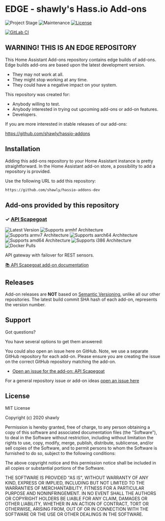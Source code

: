 # EDGE - shawly's Hass.io Add-ons

![Project Stage][project-stage-shield]
![Maintenance][maintenance-shield]
[![License][license-shield]](LICENSE.md)

[![GitLab CI][gitlabci-shield]][gitlabci]

## WARNING! THIS IS AN EDGE REPOSITORY

This Home Assistant Add-ons repository contains edge builds of add-ons. Edge
builds add-ons are based upon the latest development version.

- They may not work at all.
- They might stop working at any time.
- They could have a negative impact on your system.

This repository was created for:

- Anybody willing to test.
- Anybody interested in trying out upcoming add-ons or add-on features.
- Developers.

If you are more interested in stable releases of our add-ons:

<https://github.com/shawly/hassio-addons>

## Installation

Adding this add-ons repository to your Home Assistant instance is
pretty straightforward. In the Home Assistant add-on store,
a possibility to add a repository is provided.

Use the following URL to add this repository:

```txt
https://github.com/shawly/hassio-addons-dev
```

## Add-ons provided by this repository

### &#10003; [API Scapegoat][addon-apiscapegoat]

![Latest Version][apiscapegoat-version-shield]
![Supports armhf Architecture][apiscapegoat-armhf-shield]
![Supports armv7 Architecture][apiscapegoat-armv7-shield]
![Supports aarch64 Architecture][apiscapegoat-aarch64-shield]
![Supports amd64 Architecture][apiscapegoat-amd64-shield]
![Supports i386 Architecture][apiscapegoat-i386-shield]
![Docker Pulls][apiscapegoat-pulls-shield]

API gateway with failover for REST sensors.

[:books: API Scapegoat add-on documentation][addon-doc-apiscapegoat]

## Releases

Add-on releases are **NOT** based on [Semantic Versioning][semver], unlike
all our other repositories. The latest build commit SHA hash of each
add-on, represents the version number.

## Support

Got questions?

You have several options to get them answered:

You could also open an issue here on GitHub. Note, we use a separate
GitHub repository for each add-on. Please ensure you are creating the issue
on the correct GitHub repository matching the add-on.

- [Open an issue for the add-on: API Scapegoat][apiscapegoat-issue]

For a general repository issue or add-on ideas [open an issue here][issue]

## License

MIT License

Copyright (c) 2020 shawly

Permission is hereby granted, free of charge, to any person obtaining a copy
of this software and associated documentation files (the "Software"), to deal
in the Software without restriction, including without limitation the rights
to use, copy, modify, merge, publish, distribute, sublicense, and/or sell
copies of the Software, and to permit persons to whom the Software is
furnished to do so, subject to the following conditions:

The above copyright notice and this permission notice shall be included in all
copies or substantial portions of the Software.

THE SOFTWARE IS PROVIDED "AS IS", WITHOUT WARRANTY OF ANY KIND, EXPRESS OR
IMPLIED, INCLUDING BUT NOT LIMITED TO THE WARRANTIES OF MERCHANTABILITY,
FITNESS FOR A PARTICULAR PURPOSE AND NONINFRINGEMENT. IN NO EVENT SHALL THE
AUTHORS OR COPYRIGHT HOLDERS BE LIABLE FOR ANY CLAIM, DAMAGES OR OTHER
LIABILITY, WHETHER IN AN ACTION OF CONTRACT, TORT OR OTHERWISE, ARISING FROM,
OUT OF OR IN CONNECTION WITH THE SOFTWARE OR THE USE OR OTHER DEALINGS IN THE
SOFTWARE.

[addon-apiscapegoat]: https://github.com/shawly/hassio-api-scapegoat/tree/a3785d6
[addon-doc-apiscapegoat]: https://github.com/shawly/hassio-api-scapegoat/blob/a3785d6/README.md
[apiscapegoat-issue]: https://github.com/shawly/hassio-api-scapegoat/issues
[apiscapegoat-version-shield]: https://img.shields.io/badge/version-a3785d6-blue.svg
[apiscapegoat-pulls-shield]: https://img.shields.io/docker/pulls/hassiofun/api-scapegoat-armhf.svg
[apiscapegoat-aarch64-shield]: https://img.shields.io/badge/aarch64-yes-green.svg
[apiscapegoat-amd64-shield]: https://img.shields.io/badge/amd64-yes-green.svg
[apiscapegoat-armhf-shield]: https://img.shields.io/badge/armhf-yes-green.svg
[apiscapegoat-armv7-shield]: https://img.shields.io/badge/armv7-yes-green.svg
[apiscapegoat-i386-shield]: https://img.shields.io/badge/i386-yes-green.svg
[shawly]: https://github.com/shawly
[gitlabci-shield]: https://gitlab.com/shawly/hassio-addons-dev/badges/master/pipeline.svg
[gitlabci]: https://gitlab.com/shawly/hassio-addons-dev/pipelines
[issue]: https://github.com/shawly/hassio-addons-dev/issues
[license-shield]: https://img.shields.io/github/license/shawly/hassio-addons-dev.svg
[maintenance-shield]: https://img.shields.io/maintenance/yes/2020.svg
[project-stage-shield]: https://img.shields.io/badge/project%20stage-experimental-yellow.svg
[reddit]: https://reddit.com/r/homeassistant
[semver]: http://semver.org/spec/v2.0.0.html
[third-party-addons]: https://home-assistant.io/hassio/installing_third_party_addons/